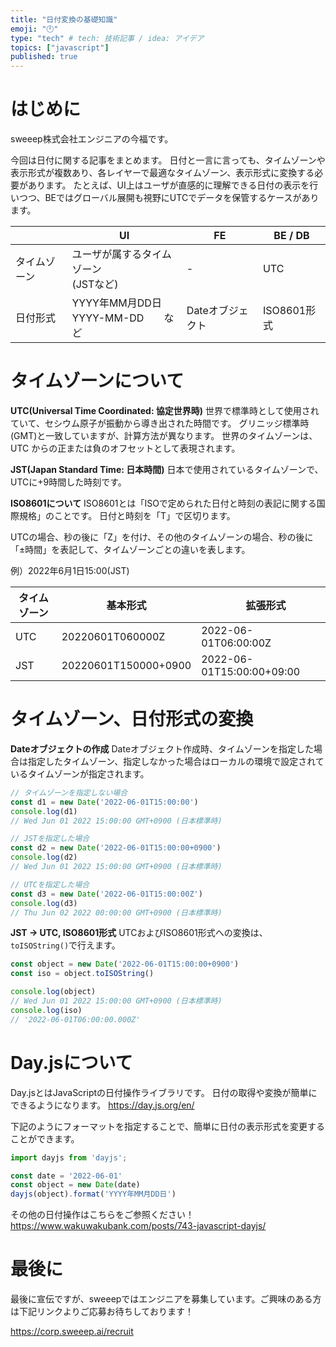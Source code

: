 ```yaml
---
title: "日付変換の基礎知識"
emoji: "🕛"
type: "tech" # tech: 技術記事 / idea: アイデア
topics: ["javascript"]
published: true
---
```


# はじめに
sweeep株式会社エンジニアの今福です。

今回は日付に関する記事をまとめます。
日付と一言に言っても、タイムゾーンや表示形式が複数あり、各レイヤーで最適なタイムゾーン、表示形式に変換する必要があります。
たとえば、UI上はユーザが直感的に理解できる日付の表示を行いつつ、BEではグローバル展開も視野にUTCでデータを保管するケースがあります。

|   | UI | FE | BE / DB |
| - | -- | -- | ----- |
| タイムゾーン | ユーザが属するタイムゾーン<br>(JSTなど) | - | UTC |
| 日付形式 | YYYY年MM月DD日 <br>YYYY-MM-DD　　など | Dateオブジェクト | ISO8601形式 |


# タイムゾーンについて
**UTC(Universal Time Coordinated: 協定世界時)**
世界で標準時として使用されていて、セシウム原子が振動から導き出された時間です。
グリニッジ標準時(GMT)と一致していますが、計算方法が異なります。
世界のタイムゾーンは、UTC からの正または負のオフセットとして表現されます。

**JST(Japan Standard Time: 日本時間)**
日本で使用されているタイムゾーンで、UTCに+9時間した時刻です。

**ISO8601について**
ISO8601とは「ISOで定められた日付と時刻の表記に関する国際規格」のことです。
日付と時刻を「T」で区切ります。

UTCの場合、秒の後に「Z」を付け、その他のタイムゾーンの場合、秒の後に「±時間」を表記して、タイムゾーンごとの違いを表します。

例）2022年6月1日15:00(JST)

|  タイムゾーン  |  基本形式  |　拡張形式 |
| ---- | ---- | ---- |
|  UTC  |  20220601T060000Z  | 2022-06-01T06:00:00Z |
|  JST  |  20220601T150000+0900  | 2022-06-01T15:00:00+09:00 |


# タイムゾーン、日付形式の変換

**Dateオブジェクトの作成**
Dateオブジェクト作成時、タイムゾーンを指定した場合は指定したタイムゾーン、指定しなかった場合はローカルの環境で設定されているタイムゾーンが指定されます。
```js
// タイムゾーンを指定しない場合
const d1 = new Date('2022-06-01T15:00:00')
console.log(d1)
// Wed Jun 01 2022 15:00:00 GMT+0900 (日本標準時)

// JSTを指定した場合
const d2 = new Date('2022-06-01T15:00:00+0900')
console.log(d2)
// Wed Jun 01 2022 15:00:00 GMT+0900 (日本標準時)

// UTCを指定した場合
const d3 = new Date('2022-06-01T15:00:00Z')
console.log(d3)
// Thu Jun 02 2022 00:00:00 GMT+0900 (日本標準時)
```

**JST -> UTC, ISO8601形式**
UTCおよびISO8601形式への変換は、`toISOString()`で行えます。
```js
const object = new Date('2022-06-01T15:00:00+0900')
const iso = object.toISOString()

console.log(object)
// Wed Jun 01 2022 15:00:00 GMT+0900 (日本標準時)
console.log(iso)
// '2022-06-01T06:00:00.000Z'
```


# Day.jsについて
Day.jsとはJavaScriptの日付操作ライブラリです。
日付の取得や変換が簡単にできるようになります。
https://day.js.org/en/

下記のようにフォーマットを指定することで、簡単に日付の表示形式を変更することができます。
```js
import dayjs from 'dayjs';

const date = '2022-06-01'
const object = new Date(date)
dayjs(object).format('YYYY年MM月DD日')
```


その他の日付操作はこちらをご参照ください！
https://www.wakuwakubank.com/posts/743-javascript-dayjs/

# 最後に
最後に宣伝ですが、sweeepではエンジニアを募集しています。ご興味のある方は下記リンクよりご応募お待ちしております！

https://corp.sweeep.ai/recruit
